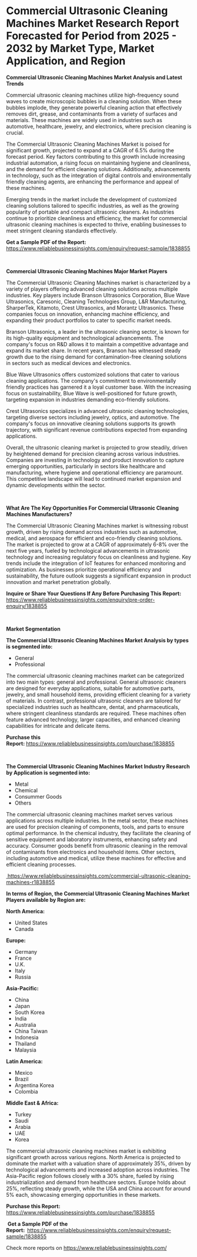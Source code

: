 <p><h1>Commercial Ultrasonic Cleaning Machines Market Research Report Forecasted for Period from 2025 -  2032 by Market Type, Market Application, and Region</h1></p><p><strong>Commercial Ultrasonic Cleaning Machines Market Analysis and Latest Trends</strong></p>
<p><p>Commercial ultrasonic cleaning machines utilize high-frequency sound waves to create microscopic bubbles in a cleaning solution. When these bubbles implode, they generate powerful cleaning action that effectively removes dirt, grease, and contaminants from a variety of surfaces and materials. These machines are widely used in industries such as automotive, healthcare, jewelry, and electronics, where precision cleaning is crucial.</p><p>The Commercial Ultrasonic Cleaning Machines Market is poised for significant growth, projected to expand at a CAGR of 6.5% during the forecast period. Key factors contributing to this growth include increasing industrial automation, a rising focus on maintaining hygiene and cleanliness, and the demand for efficient cleaning solutions. Additionally, advancements in technology, such as the integration of digital controls and environmentally friendly cleaning agents, are enhancing the performance and appeal of these machines.</p><p>Emerging trends in the market include the development of customized cleaning solutions tailored to specific industries, as well as the growing popularity of portable and compact ultrasonic cleaners. As industries continue to prioritize cleanliness and efficiency, the market for commercial ultrasonic cleaning machines is expected to thrive, enabling businesses to meet stringent cleaning standards effectively.</p></p>
<p><strong>Get a Sample PDF of the Report:&nbsp;</strong> <a href="https://www.reliablebusinessinsights.com/enquiry/request-sample/1838855?utm_campaign=2464&utm_medium=2&utm_source=Github&utm_content=ia&utm_term=28022025&utm_id=commercial-ultrasonic-cleaning-machines">https://www.reliablebusinessinsights.com/enquiry/request-sample/1838855</a></p>
<p>&nbsp;</p>
<p><strong>Commercial Ultrasonic Cleaning Machines Major Market Players</strong></p>
<p><p>The Commercial Ultrasonic Cleaning Machines market is characterized by a variety of players offering advanced cleaning solutions across multiple industries. Key players include Branson Ultrasonics Corporation, Blue Wave Ultrasonics, Caresonic, Cleaning Technologies Group, L&R Manufacturing, SharperTek, Kitamoto, Crest Ultrasonics, and Morantz Ultrasonics. These companies focus on innovation, enhancing machine efficiency, and expanding their product portfolios to cater to specific market needs.</p><p>Branson Ultrasonics, a leader in the ultrasonic cleaning sector, is known for its high-quality equipment and technological advancements. The company's focus on R&D allows it to maintain a competitive advantage and expand its market share. In recent years, Branson has witnessed steady growth due to the rising demand for contamination-free cleaning solutions in sectors such as medical devices and electronics.</p><p>Blue Wave Ultrasonics offers customized solutions that cater to various cleaning applications. The company's commitment to environmentally friendly practices has garnered it a loyal customer base. With the increasing focus on sustainability, Blue Wave is well-positioned for future growth, targeting expansion in industries demanding eco-friendly solutions.</p><p>Crest Ultrasonics specializes in advanced ultrasonic cleaning technologies, targeting diverse sectors including jewelry, optics, and automotive. The company's focus on innovative cleaning solutions supports its growth trajectory, with significant revenue contributions expected from expanding applications.</p><p>Overall, the ultrasonic cleaning market is projected to grow steadily, driven by heightened demand for precision cleaning across various industries. Companies are investing in technology and product innovation to capture emerging opportunities, particularly in sectors like healthcare and manufacturing, where hygiene and operational efficiency are paramount. This competitive landscape will lead to continued market expansion and dynamic developments within the sector.</p></p>
<p>&nbsp;</p>
<p><strong>What Are The Key Opportunities For Commercial Ultrasonic Cleaning Machines Manufacturers?</strong></p>
<p><p>The Commercial Ultrasonic Cleaning Machines market is witnessing robust growth, driven by rising demand across industries such as automotive, medical, and aerospace for efficient and eco-friendly cleaning solutions. The market is projected to grow at a CAGR of approximately 6-8% over the next five years, fueled by technological advancements in ultrasonic technology and increasing regulatory focus on cleanliness and hygiene. Key trends include the integration of IoT features for enhanced monitoring and optimization. As businesses prioritize operational efficiency and sustainability, the future outlook suggests a significant expansion in product innovation and market penetration globally.</p></p>
<p><strong>Inquire or Share Your Questions If Any Before Purchasing This Report:</strong> <a href="https://www.reliablebusinessinsights.com/enquiry/pre-order-enquiry/1838855?utm_campaign=2464&utm_medium=2&utm_source=Github&utm_content=ia&utm_term=28022025&utm_id=commercial-ultrasonic-cleaning-machines">https://www.reliablebusinessinsights.com/enquiry/pre-order-enquiry/1838855</a></p>
<p>&nbsp;</p>
<p><strong>Market Segmentation</strong></p>
<p><strong>The Commercial Ultrasonic Cleaning Machines Market Analysis by types is segmented into:</strong></p>
<p><ul><li>General</li><li>Professional</li></ul></p>
<p><p>The commercial ultrasonic cleaning machines market can be categorized into two main types: general and professional. General ultrasonic cleaners are designed for everyday applications, suitable for automotive parts, jewelry, and small household items, providing efficient cleaning for a variety of materials. In contrast, professional ultrasonic cleaners are tailored for specialized industries such as healthcare, dental, and pharmaceuticals, where stringent cleanliness standards are required. These machines often feature advanced technology, larger capacities, and enhanced cleaning capabilities for intricate and delicate items.</p></p>
<p><strong>Purchase this Report:&nbsp;</strong><a href="https://www.reliablebusinessinsights.com/purchase/1838855?utm_campaign=2464&utm_medium=2&utm_source=Github&utm_content=ia&utm_term=28022025&utm_id=commercial-ultrasonic-cleaning-machines">https://www.reliablebusinessinsights.com/purchase/1838855</a></p>
<p>&nbsp;</p>
<p><strong>The Commercial Ultrasonic Cleaning Machines Market Industry Research by Application is segmented into:</strong></p>
<p><ul><li>Metal</li><li>Chemical</li><li>Consummer Goods</li><li>Others</li></ul></p>
<p><p>The commercial ultrasonic cleaning machines market serves various applications across multiple industries. In the metal sector, these machines are used for precision cleaning of components, tools, and parts to ensure optimal performance. In the chemical industry, they facilitate the cleaning of sensitive equipment and laboratory instruments, enhancing safety and accuracy. Consumer goods benefit from ultrasonic cleaning in the removal of contaminants from electronics and household items. Other sectors, including automotive and medical, utilize these machines for effective and efficient cleaning processes.</p></p>
<p><a href="https://www.reliablebusinessinsights.com/commercial-ultrasonic-cleaning-machines-r1838855?utm_campaign=2464&utm_medium=2&utm_source=Github&utm_content=ia&utm_term=28022025&utm_id=commercial-ultrasonic-cleaning-machines">&nbsp;https://www.reliablebusinessinsights.com/commercial-ultrasonic-cleaning-machines-r1838855</a></p>
<p><strong>In terms of Region, the Commercial Ultrasonic Cleaning Machines Market Players available by Region are:</strong></p>
<p>
    <p> <strong> North America: </strong>
        <ul>
            <li>United States</li>
            <li>Canada</li>
        </ul>
        </p> 
    <p> <strong> Europe: </strong>
        <ul>
            <li>Germany</li>
            <li>France</li>
            <li>U.K.</li>
            <li>Italy</li>
            <li>Russia</li>
        </ul>
        </p> 
    <p> <strong> Asia-Pacific: </strong>
        <ul>
            <li>China</li>
            <li>Japan</li>
            <li>South Korea</li>
            <li>India</li>
            <li>Australia</li>
            <li>China Taiwan</li>
            <li>Indonesia</li>
            <li>Thailand</li>
            <li>Malaysia</li>
        </ul>
        </p> 
    <p> <strong> Latin America: </strong>
        <ul>
            <li>Mexico</li>
            <li>Brazil</li>
            <li>Argentina Korea</li>
            <li>Colombia</li>
        </ul>
        </p> 
    <p> <strong> Middle East & Africa: </strong>
        <ul>
            <li>Turkey</li>
            <li>Saudi</li>
            <li>Arabia</li>
            <li>UAE</li>
            <li>Korea</li>
        </ul>
    </p>
    </p>
<p><p>The commercial ultrasonic cleaning machines market is exhibiting significant growth across various regions. North America is projected to dominate the market with a valuation share of approximately 35%, driven by technological advancements and increased adoption across industries. The Asia-Pacific region follows closely with a 30% share, fueled by rising industrialization and demand from healthcare sectors. Europe holds about 25%, reflecting steady growth, while the USA and China account for around 5% each, showcasing emerging opportunities in these markets.</p></p>
<p><strong>Purchase this Report: </strong><a href="https://www.reliablebusinessinsights.com/purchase/1838855?utm_campaign=2464&utm_medium=2&utm_source=Github&utm_content=ia&utm_term=28022025&utm_id=commercial-ultrasonic-cleaning-machines">https://www.reliablebusinessinsights.com/purchase/1838855</a></p>
<p>&nbsp;<strong>Get a Sample PDF of the Report:&nbsp;&nbsp;</strong><a href="https://www.reliablebusinessinsights.com/enquiry/request-sample/1838855?utm_campaign=2464&utm_medium=2&utm_source=Github&utm_content=ia&utm_term=28022025&utm_id=commercial-ultrasonic-cleaning-machines">https://www.reliablebusinessinsights.com/enquiry/request-sample/1838855</a></p>
<p><strong></strong></p>
<p>Check more reports on <a href="https://www.reliablebusinessinsights.com/?utm_campaign=2464&utm_medium=2&utm_source=Github&utm_content=ia&utm_term=28022025&utm_id=commercial-ultrasonic-cleaning-machines">https://www.reliablebusinessinsights.com/</a></p>